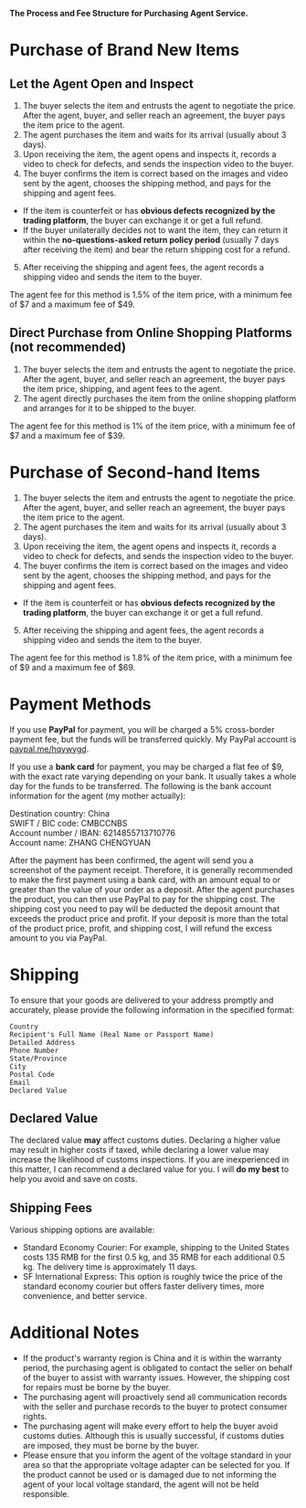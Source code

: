 **The Process and Fee Structure for Purchasing Agent Service.**

# Purchase of Brand New Items

## Let the Agent Open and Inspect

1. The buyer selects the item and entrusts the agent to negotiate the price. After the agent, buyer, and seller reach an agreement, the buyer pays the item price to the agent.
2. The agent purchases the item and waits for its arrival (usually about 3 days).
3. Upon receiving the item, the agent opens and inspects it, records a video to check for defects, and sends the inspection video to the buyer.
4. The buyer confirms the item is correct based on the images and video sent by the agent, chooses the shipping method, and pays for the shipping and agent fees.

- If the item is counterfeit or has **obvious defects recognized by the trading platform**, the buyer can exchange it or get a full refund.
- If the buyer unilaterally decides not to want the item, they can return it within the **no-questions-asked return policy period** (usually 7 days after receiving the item) and bear the return shipping cost for a refund.

5. After receiving the shipping and agent fees, the agent records a shipping video and sends the item to the buyer.

The agent fee for this method is 1.5% of the item price, with a minimum fee of \$7 and a maximum fee of \$49.

## Direct Purchase from Online Shopping Platforms (not recommended)

1. The buyer selects the item and entrusts the agent to negotiate the price. After the agent, buyer, and seller reach an agreement, the buyer pays the item price, shipping, and agent fees to the agent.
2. The agent directly purchases the item from the online shopping platform and arranges for it to be shipped to the buyer.

The agent fee for this method is 1% of the item price, with a minimum fee of \$7 and a maximum fee of \$39.

# Purchase of Second-hand Items

1. The buyer selects the item and entrusts the agent to negotiate the price. After the agent, buyer, and seller reach an agreement, the buyer pays the item price to the agent.
2. The agent purchases the item and waits for its arrival (usually about 3 days).
3. Upon receiving the item, the agent opens and inspects it, records a video to check for defects, and sends the inspection video to the buyer.
4. The buyer confirms the item is correct based on the images and video sent by the agent, chooses the shipping method, and pays for the shipping and agent fees.

- If the item is counterfeit or has **obvious defects recognized by the trading platform**, the buyer can exchange it or get a full refund.

5. After receiving the shipping and agent fees, the agent records a shipping video and sends the item to the buyer.

The agent fee for this method is 1.8% of the item price, with a minimum fee of \$9 and a maximum fee of \$69.

# Payment Methods

If you use **PayPal** for payment, you will be charged a 5% cross-border payment fee, but the funds will be transferred quickly. My PayPal account is [paypal.me/hqywygd](https://paypal.me/hqywygd).

If you use a **bank card** for payment, you may be charged a flat fee of $9, with the exact rate varying depending on your bank. It usually takes a whole day for the funds to be transferred. The following is the bank account information for the agent (my mother actually):

Destination country: China  
SWIFT / BIC code: CMBCCNBS  
Account number / IBAN: 6214855713710776  
Account name: ZHANG CHENGYUAN

After the payment has been confirmed, the agent will send you a screenshot of the payment receipt. Therefore, it is generally recommended to make the first payment using a bank card, with an amount equal to or greater than the value of your order as a deposit. After the agent purchases the product, you can then use PayPal to pay for the shipping cost. The shipping cost you need to pay will be deducted the deposit amount that exceeds the product price and profit. If your deposit is more than the total of the product price, profit, and shipping cost, I will refund the excess amount to you via PayPal.

# Shipping

To ensure that your goods are delivered to your address promptly and accurately, please provide the following information in the specified format:

```
Country
Recipient's Full Name (Real Name or Passport Name)
Detailed Address
Phone Number
State/Province
City
Postal Code
Email
Declared Value
```

## Declared Value

The declared value **may** affect customs duties. Declaring a higher value may result in higher costs if taxed, while declaring a lower value may increase the likelihood of customs inspections. If you are inexperienced in this matter, I can recommend a declared value for you. I will **do my best** to help you avoid and save on costs.

## Shipping Fees

Various shipping options are available:

- Standard Economy Courier: For example, shipping to the United States costs 135 RMB for the first 0.5 kg, and 35 RMB for each additional 0.5 kg. The delivery time is approximately 11 days.
- SF International Express: This option is roughly twice the price of the standard economy courier but offers faster delivery times, more convenience, and better service.

# Additional Notes

- If the product's warranty region is China and it is within the warranty period, the purchasing agent is obligated to contact the seller on behalf of the buyer to assist with warranty issues. However, the shipping cost for repairs must be borne by the buyer.
- The purchasing agent will proactively send all communication records with the seller and purchase records to the buyer to protect consumer rights.
- The purchasing agent will make every effort to help the buyer avoid customs duties. Although this is usually successful, if customs duties are imposed, they must be borne by the buyer.
- Please ensure that you inform the agent of the voltage standard in your area so that the appropriate voltage adapter can be selected for you. If the product cannot be used or is damaged due to not informing the agent of your local voltage standard, the agent will not be held responsible.
